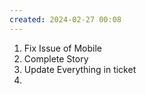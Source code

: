 ```yaml
---
created: 2024-02-27 00:08
---
```

1. Fix Issue of Mobile
2. Complete Story
3. Update Everything in ticket
4. 